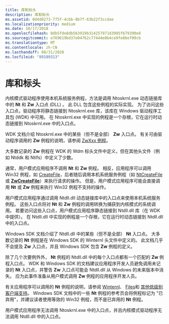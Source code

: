 ```yaml
---
title: 库和标头
description: 库和标头
ms.assetid: 0d4d0273-775f-4cbb-8b7f-63b22f3ccdae
ms.localizationpriority: medium
ms.date: 10/17/2018
ms.openlocfilehash: 8db5fde8db563919b314257971d3995f679390e8
ms.sourcegitcommit: e769619bd37e04762c77444e8b4ce9fe86ef09cb
ms.translationtype: MT
ms.contentlocale: zh-CN
ms.lasthandoff: 08/31/2020
ms.locfileid: "89189313"
---
```

# <a name="libraries-and-headers"></a>库和标头


内核模式驱动程序使用本机系统服务例程，方法是调用 Ntoskrnl.exe 动态链接库中的 **Nt** 和 **Zw** 入口点 (DLL) 。 此 DLL 包含这些例程的实际实现。 为了访问这些入口点，驱动程序将静态链接到 Ntoskrnl.exe 库，该库在 Windows 驱动程序工具包 (WDK) 中可用。 在 Ntoskrnl.exe 中实现的例程是一个存根，它在运行时动态链接到 Ntoskrnl.exe 中的入口点。

WDK 文档介绍 Ntoskrnl.exe 中的某些（但不是全部） **Zw** 入口点。 有关可由驱动程序调用的 **Zw** 例程的说明，请参阅 [ZwXxx 例程](/previous-versions/windows/hardware/drivers/ff567122(v=vs.85))。

大多数记录的 **Zw** 例程在 WDK 的 Wdm 标头文件中定义，但在其他头文件（例如 Ntddk 和 Ntifs）中定义了少数。

通常，用户模式应用程序不调用 **Nt** 和 **Zw** 例程。 相反，应用程序可以调用 Win32 例程，如 [CreateFile](https://go.microsoft.com/fwlink/p/?linkid=152795)，后者随后调用本机系统服务例程（如 [NtCreateFile](https://go.microsoft.com/fwlink/p/?linkid=157250) 或 [**ZwCreateFile**](/windows-hardware/drivers/ddi/ntifs/nf-ntifs-ntcreatefile)）来执行请求的操作。 但是，用户模式应用程序可能会直接调用 **Nt** 或 **Zw** 例程来执行 Win32 例程不支持的操作。

用户模式应用程序通过调用 Ntdll.dll 动态链接库中的入口点来使用本机系统服务例程。 这些入口点将对 **Nt** 和 **Zw** 例程的调用转换为捕获到内核模式的系统调用。 若要访问这些入口点，用户模式应用程序静态链接到 Ntdll.dll 库（在 WDK 中提供）。 在 Ntdll.dll 中实现的例程是一个存根，它在运行时动态链接到 Ntdll.dll 中的入口点。

Windows SDK 文档介绍了 Ntdll.dll 中的某些（但不是全部） **Nt** 入口点。 大多数记录的 **Nt** 例程是在 Windows SDK 的 Winternl 头文件中定义的。 此文档几乎不会提及 **Zw** 入口点，并且 Windows SDK 包含 **Zw** 例程的定义。

除了几个次要例外外， **Nt** 例程的 Ntdll.dll 中的每个入口点都有一个匹配的 **Zw** 例程入口点。 WDK 和 Windows SDK 的文档建议应用程序开发人员避免调用未记录的 **Nt** 入口点，并警告 **Zw** 入口点可能会 Ntdll.dll 从 Windows 的未来版本中消失。 应为此事件准备从用户模式调用 **Zw** 例程的应用程序开发人员。

有关应用程序可以调用的 **Nt** 例程的说明，请参阅 [Winternl](https://go.microsoft.com/fwlink/p/?linkid=157253)、 [Files](https://go.microsoft.com/fwlink/p/?linkid=157254)和 [其他低级别客户端支持](https://go.microsoft.com/fwlink/p/?linkid=157255)。 Windows SDK 文档中的一些 **Nt** 例程的参考页会将例程标记为 "已弃用"，并建议读者使用等效的 Win32 例程，而不是已弃用的 **Nt** 例程。

用户模式应用程序无法调用 Ntoskrnl.exe 中的入口点，并且内核模式驱动程序无法调用 Ntdll.dll 中的入口点。

 


